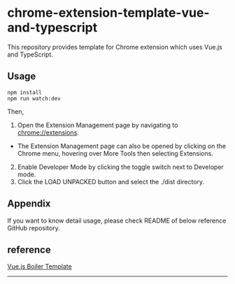 # chrome-extension-template-vue-and-typescript

This repository provides template for Chrome extension which uses Vue.js and TypeScript.

## Usage

```
npm install
npm run watch:dev
```

Then,

1. Open the Extension Management page by navigating to [chrome://extensions](chrome://extensions).

- The Extension Management page can also be opened by clicking on the Chrome menu, hovering over More Tools then selecting Extensions.

2. Enable Developer Mode by clicking the toggle switch next to Developer mode.
3. Click the LOAD UNPACKED button and select the ./dist directory.

## Appendix

If you want to know detail usage, please check README of below reference GitHub repository.

## reference

[Vue.js Boiler Template](https://github.com/Kocal/vue-web-extension/tree/5d1fd966b9834a3e29e6f0ce2757ce330cbb8bef)

---

